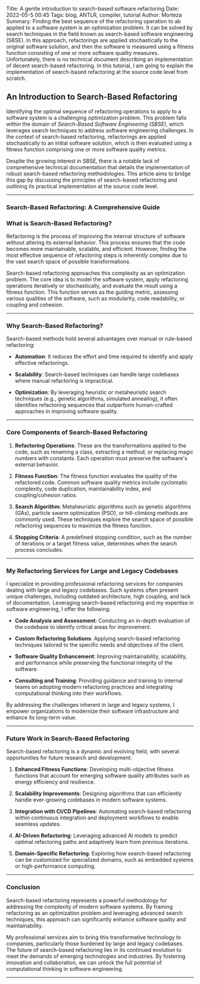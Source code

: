 Title: A gentle introduction to search-based software refactoring
Date: 2022-05-5 00:45
Tags: blog, ANTLR, compiler, tutorial
Author: Morteza
Summary: Finding the best sequence of the refactoring operation to ab applied to a software system is an optimization problem. It can be solved by search techniques in the field known as search-based software engineering (SBSE). In this approach, refactorings are applied stochastically to the original software solution, and then the software is measured using a fitness function consisting of one or more software quality measures. Unfortunately, there is no technical document describing an implementation of decent search-based refactoring. In this tutorial, I am going to explain the implementation of search-based refactoring at the source code level from scratch.


## An Introduction to Search-Based Refactoring

Identifying the optimal sequence of refactoring operations to apply to a software system is a challenging optimization problem. This problem falls within the domain of *Search-Based Software Engineering (SBSE)*, which leverages search techniques to address software engineering challenges. In the context of search-based refactoring, refactorings are applied stochastically to an initial software solution, which is then evaluated using a fitness function comprising one or more software quality metrics.

Despite the growing interest in SBSE, there is a notable lack of comprehensive technical documentation that details the implementation of robust search-based refactoring methodologies. This article aims to bridge this gap by discussing the principles of search-based refactoring and outlining its practical implementation at the source code level.

---

### Search-Based Refactoring: A Comprehensive Guide

### What is Search-Based Refactoring?

Refactoring is the process of improving the internal structure of software without altering its external behavior. This process ensures that the code becomes more maintainable, scalable, and efficient. However, finding the most effective sequence of refactoring steps is inherently complex due to the vast search space of possible transformations.

Search-based refactoring approaches this complexity as an optimization problem. The core idea is to model the software system, apply refactoring operations iteratively or stochastically, and evaluate the result using a fitness function. This function serves as the guiding metric, assessing various qualities of the software, such as modularity, code readability, or coupling and cohesion.

---

### Why Search-Based Refactoring?

Search-based methods hold several advantages over manual or rule-based refactoring:

- **Automation**: It reduces the effort and time required to identify and apply effective refactorings.

- **Scalability**: Search-based techniques can handle large codebases where manual refactoring is impractical.

- **Optimization**: By leveraging heuristic or metaheuristic search techniques (e.g., genetic algorithms, simulated annealing), it often identifies refactoring sequences that outperform human-crafted approaches in improving software quality.

---

### Core Components of Search-Based Refactoring

1. **Refactoring Operations**: These are the transformations applied to the code, such as renaming a class, extracting a method, or replacing magic numbers with constants. Each operation must preserve the software's external behavior.

2. **Fitness Function**: The fitness function evaluates the quality of the refactored code. Common software quality metrics include cyclomatic complexity, code duplication, maintainability index, and coupling/cohesion ratios.

3. **Search Algorithm**: Metaheuristic algorithms such as genetic algorithms (GAs), particle swarm optimization (PSO), or hill-climbing methods are commonly used. These techniques explore the search space of possible refactoring sequences to maximize the fitness function.

4. **Stopping Criteria**: A predefined stopping condition, such as the number of iterations or a target fitness value, determines when the search process concludes.

---

### My Refactoring Services for Large and Legacy Codebases

I specialize in providing professional refactoring services for companies dealing with large and legacy codebases. Such systems often present unique challenges, including outdated architecture, high coupling, and lack of documentation. Leveraging search-based refactoring and my expertise in software engineering, I offer the following:

- **Code Analysis and Assessment**: Conducting an in-depth evaluation of the codebase to identify critical areas for improvement.

- **Custom Refactoring Solutions**: Applying search-based refactoring techniques tailored to the specific needs and objectives of the client.

- **Software Quality Enhancement**: Improving maintainability, scalability, and performance while preserving the functional integrity of the software.

- **Consulting and Training**: Providing guidance and training to internal teams on adopting modern refactoring practices and integrating computational thinking into their workflows.

By addressing the challenges inherent in large and legacy systems, I empower organizations to modernize their software infrastructure and enhance its long-term value.

---

### Future Work in Search-Based Refactoring

Search-based refactoring is a dynamic and evolving field, with several opportunities for future research and development:

1. **Enhanced Fitness Functions**: Developing multi-objective fitness functions that account for emerging software quality attributes such as energy efficiency and resilience.

2. **Scalability Improvements**: Designing algorithms that can efficiently handle ever-growing codebases in modern software systems.

3. **Integration with CI/CD Pipelines**: Automating search-based refactoring within continuous integration and deployment workflows to enable seamless updates.

4. **AI-Driven Refactoring**: Leveraging advanced AI models to predict optimal refactoring paths and adaptively learn from previous iterations.

5. **Domain-Specific Refactoring**: Exploring how search-based refactoring can be customized for specialized domains, such as embedded systems or high-performance computing.

---

### Conclusion

Search-based refactoring represents a powerful methodology for addressing the complexity of modern software systems. By framing refactoring as an optimization problem and leveraging advanced search techniques, this approach can significantly enhance software quality and maintainability. 

My professional services aim to bring this transformative technology to companies, particularly those burdened by large and legacy codebases. The future of search-based refactoring lies in its continued evolution to meet the demands of emerging technologies and industries. By fostering innovation and collaboration, we can unlock the full potential of computational thinking in software engineering.

---
